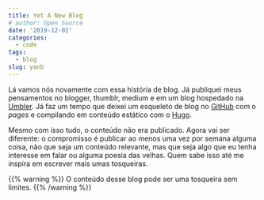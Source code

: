```yaml
---
title: Yet A New Blog
# author: Open Source
date: '2019-12-02'
categories:
  - code
tags:
  - blog
slug: yanb
---
```


Lá vamos nós novamente com essa história de blog. Já publiquei meus pensamentos no blogger, thumblr, medium e em um blog hospedado na [Umbler](https://www.umbler.com). Já faz um tempo que deixei um esqueleto de blog no [GitHub](https://github.com) com o _pages_ e compilando em conteúdo estático com o [Hugo](https://gohugo.io/).

Mesmo com isso tudo, o conteúdo não era publicado. Agora vai ser diferente: o compromisso é publicar ao menos uma vez por semana alguma coisa, não que seja um conteúdo relevante, mas que seja algo que eu tenha interesse em falar ou alguma poesia das velhas. Quem sabe isso até me inspira em escrever mais umas tosqueiras.

{{% warning %}}
O conteúdo desse blog pode ser uma tosqueira sem limites.
{{% /warning %}}